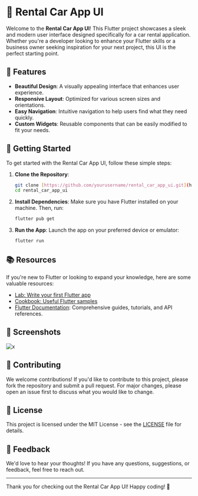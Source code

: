 # 🚗 Rental Car App UI

Welcome to the **Rental Car App UI**! This Flutter project showcases a sleek and modern user interface designed specifically for a car rental application. Whether you're a developer looking to enhance your Flutter skills or a business owner seeking inspiration for your next project, this UI is the perfect starting point.

## 🌟 Features

- **Beautiful Design**: A visually appealing interface that enhances user experience.
- **Responsive Layout**: Optimized for various screen sizes and orientations.
- **Easy Navigation**: Intuitive navigation to help users find what they need quickly.
- **Custom Widgets**: Reusable components that can be easily modified to fit your needs.

## 🚀 Getting Started

To get started with the Rental Car App UI, follow these simple steps:

1. **Clone the Repository**:
   ```bash
   git clone [https://github.com/yourusername/rental_car_app_ui.git](https://github.com/HamzaaJavaid/rentCar_UI.git)
   cd rental_car_app_ui
   ```

2. **Install Dependencies**:
   Make sure you have Flutter installed on your machine. Then, run:
   ```bash
   flutter pub get
   ```

3. **Run the App**:
   Launch the app on your preferred device or emulator:
   ```bash
   flutter run
   ```

## 📚 Resources

If you're new to Flutter or looking to expand your knowledge, here are some valuable resources:

- [Lab: Write your first Flutter app](https://docs.flutter.dev/get-started/codelab)
- [Cookbook: Useful Flutter samples](https://docs.flutter.dev/cookbook)
- [Flutter Documentation](https://docs.flutter.dev/): Comprehensive guides, tutorials, and API references.

## 🎨 Screenshots

![x](https://github.com/user-attachments/assets/92e8c6bc-573c-4018-9179-cd545226012a)



## 🤝 Contributing

We welcome contributions! If you'd like to contribute to this project, please fork the repository and submit a pull request. For major changes, please open an issue first to discuss what you would like to change.

## 📄 License

This project is licensed under the MIT License - see the [LICENSE](LICENSE) file for details.

## 💬 Feedback

We'd love to hear your thoughts! If you have any questions, suggestions, or feedback, feel free to reach out.

---

Thank you for checking out the Rental Car App UI! Happy coding! 🚀
